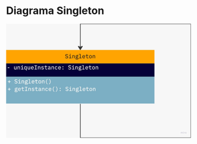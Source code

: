 # Diagrama Singleton
<img src="https://raw.githubusercontent.com/mvarocha/Bertoti/main/padroes%20de%20projetos%20de%20sistemas/img/Singleton.jpeg">